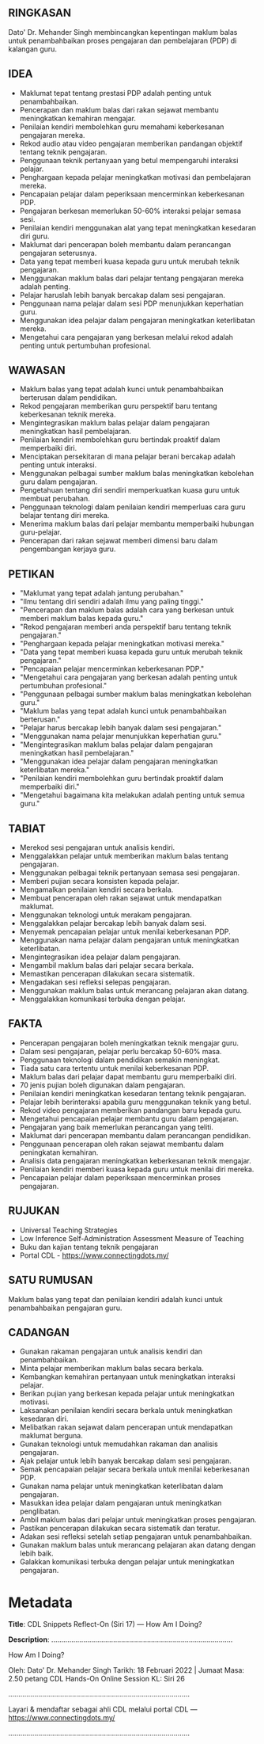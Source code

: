 ## RINGKASAN
Dato' Dr. Mehander Singh membincangkan kepentingan maklum balas untuk penambahbaikan proses pengajaran dan pembelajaran (PDP) di kalangan guru.

## IDEA
- Maklumat tepat tentang prestasi PDP adalah penting untuk penambahbaikan.
- Pencerapan dan maklum balas dari rakan sejawat membantu meningkatkan kemahiran mengajar.
- Penilaian kendiri membolehkan guru memahami keberkesanan pengajaran mereka.
- Rekod audio atau video pengajaran memberikan pandangan objektif tentang teknik pengajaran.
- Penggunaan teknik pertanyaan yang betul mempengaruhi interaksi pelajar.
- Penghargaan kepada pelajar meningkatkan motivasi dan pembelajaran mereka.
- Pencapaian pelajar dalam peperiksaan mencerminkan keberkesanan PDP.
- Pengajaran berkesan memerlukan 50-60% interaksi pelajar semasa sesi.
- Penilaian kendiri menggunakan alat yang tepat meningkatkan kesedaran diri guru.
- Maklumat dari pencerapan boleh membantu dalam perancangan pengajaran seterusnya.
- Data yang tepat memberi kuasa kepada guru untuk merubah teknik pengajaran.
- Menggunakan maklum balas dari pelajar tentang pengajaran mereka adalah penting.
- Pelajar haruslah lebih banyak bercakap dalam sesi pengajaran.
- Penggunaan nama pelajar dalam sesi PDP menunjukkan keperhatian guru.
- Menggunakan idea pelajar dalam pengajaran meningkatkan keterlibatan mereka.
- Mengetahui cara pengajaran yang berkesan melalui rekod adalah penting untuk pertumbuhan profesional.

## WAWASAN
- Maklum balas yang tepat adalah kunci untuk penambahbaikan berterusan dalam pendidikan.
- Rekod pengajaran memberikan guru perspektif baru tentang keberkesanan teknik mereka.
- Mengintegrasikan maklum balas pelajar dalam pengajaran meningkatkan hasil pembelajaran.
- Penilaian kendiri membolehkan guru bertindak proaktif dalam memperbaiki diri.
- Menciptakan persekitaran di mana pelajar berani bercakap adalah penting untuk interaksi.
- Menggunakan pelbagai sumber maklum balas meningkatkan kebolehan guru dalam pengajaran.
- Pengetahuan tentang diri sendiri memperkuatkan kuasa guru untuk membuat perubahan.
- Penggunaan teknologi dalam penilaian kendiri memperluas cara guru belajar tentang diri mereka.
- Menerima maklum balas dari pelajar membantu memperbaiki hubungan guru-pelajar.
- Pencerapan dari rakan sejawat memberi dimensi baru dalam pengembangan kerjaya guru.

## PETIKAN
- "Maklumat yang tepat adalah jantung perubahan."
- "Ilmu tentang diri sendiri adalah ilmu yang paling tinggi."
- "Pencerapan dan maklum balas adalah cara yang berkesan untuk memberi maklum balas kepada guru."
- "Rekod pengajaran memberi anda perspektif baru tentang teknik pengajaran."
- "Penghargaan kepada pelajar meningkatkan motivasi mereka."
- "Data yang tepat memberi kuasa kepada guru untuk merubah teknik pengajaran."
- "Pencapaian pelajar mencerminkan keberkesanan PDP."
- "Mengetahui cara pengajaran yang berkesan adalah penting untuk pertumbuhan profesional."
- "Penggunaan pelbagai sumber maklum balas meningkatkan kebolehan guru."
- "Maklum balas yang tepat adalah kunci untuk penambahbaikan berterusan."
- "Pelajar harus bercakap lebih banyak dalam sesi pengajaran."
- "Menggunakan nama pelajar menunjukkan keperhatian guru."
- "Mengintegrasikan maklum balas pelajar dalam pengajaran meningkatkan hasil pembelajaran."
- "Menggunakan idea pelajar dalam pengajaran meningkatkan keterlibatan mereka."
- "Penilaian kendiri membolehkan guru bertindak proaktif dalam memperbaiki diri."
- "Mengetahui bagaimana kita melakukan adalah penting untuk semua guru."

## TABIAT
- Merekod sesi pengajaran untuk analisis kendiri.
- Menggalakkan pelajar untuk memberikan maklum balas tentang pengajaran.
- Menggunakan pelbagai teknik pertanyaan semasa sesi pengajaran.
- Memberi pujian secara konsisten kepada pelajar.
- Mengamalkan penilaian kendiri secara berkala.
- Membuat pencerapan oleh rakan sejawat untuk mendapatkan maklumat.
- Menggunakan teknologi untuk merakam pengajaran.
- Menggalakkan pelajar bercakap lebih banyak dalam sesi.
- Menyemak pencapaian pelajar untuk menilai keberkesanan PDP.
- Menggunakan nama pelajar dalam pengajaran untuk meningkatkan keterlibatan.
- Mengintegrasikan idea pelajar dalam pengajaran.
- Mengambil maklum balas dari pelajar secara berkala.
- Memastikan pencerapan dilakukan secara sistematik.
- Mengadakan sesi refleksi selepas pengajaran.
- Menggunakan maklum balas untuk merancang pelajaran akan datang.
- Menggalakkan komunikasi terbuka dengan pelajar.

## FAKTA
- Pencerapan pengajaran boleh meningkatkan teknik mengajar guru.
- Dalam sesi pengajaran, pelajar perlu bercakap 50-60% masa.
- Penggunaan teknologi dalam pendidikan semakin meningkat.
- Tiada satu cara tertentu untuk menilai keberkesanan PDP.
- Maklum balas dari pelajar dapat membantu guru memperbaiki diri.
- 70 jenis pujian boleh digunakan dalam pengajaran.
- Penilaian kendiri meningkatkan kesedaran tentang teknik pengajaran.
- Pelajar lebih berinteraksi apabila guru menggunakan teknik yang betul.
- Rekod video pengajaran memberikan pandangan baru kepada guru.
- Mengetahui pencapaian pelajar membantu guru dalam pengajaran.
- Pengajaran yang baik memerlukan perancangan yang teliti.
- Maklumat dari pencerapan membantu dalam perancangan pendidikan.
- Penggunaan pencerapan oleh rakan sejawat membantu dalam peningkatan kemahiran.
- Analisis data pengajaran meningkatkan keberkesanan teknik mengajar.
- Penilaian kendiri memberi kuasa kepada guru untuk menilai diri mereka.
- Pencapaian pelajar dalam peperiksaan mencerminkan proses pengajaran.

## RUJUKAN
- Universal Teaching Strategies
- Low Inference Self-Administration Assessment Measure of Teaching
- Buku dan kajian tentang teknik pengajaran
- Portal CDL - https://www.connectingdots.my/

## SATU RUMUSAN
Maklum balas yang tepat dan penilaian kendiri adalah kunci untuk penambahbaikan pengajaran guru.

## CADANGAN
- Gunakan rakaman pengajaran untuk analisis kendiri dan penambahbaikan.
- Minta pelajar memberikan maklum balas secara berkala.
- Kembangkan kemahiran pertanyaan untuk meningkatkan interaksi pelajar.
- Berikan pujian yang berkesan kepada pelajar untuk meningkatkan motivasi.
- Laksanakan penilaian kendiri secara berkala untuk meningkatkan kesedaran diri.
- Melibatkan rakan sejawat dalam pencerapan untuk mendapatkan maklumat berguna.
- Gunakan teknologi untuk memudahkan rakaman dan analisis pengajaran.
- Ajak pelajar untuk lebih banyak bercakap dalam sesi pengajaran.
- Semak pencapaian pelajar secara berkala untuk menilai keberkesanan PDP.
- Gunakan nama pelajar untuk meningkatkan keterlibatan dalam pengajaran.
- Masukkan idea pelajar dalam pengajaran untuk meningkatkan penglibatan.
- Ambil maklum balas dari pelajar untuk meningkatkan proses pengajaran.
- Pastikan pencerapan dilakukan secara sistematik dan teratur.
- Adakan sesi refleksi setelah setiap pengajaran untuk penambahbaikan.
- Gunakan maklum balas untuk merancang pelajaran akan datang dengan lebih baik.
- Galakkan komunikasi terbuka dengan pelajar untuk meningkatkan pengajaran.

# Metadata
**Title**: CDL Snippets Reflect-On (Siri 17) — How Am I Doing?

**Description**: ...........................................................................................

How Am I Doing? 

Oleh: Dato' Dr. Mehander Singh
Tarikh: 18 Februari 2022   |   Jumaat
Masa: 2.50 petang
CDL Hands-On Online Session KL: Siri 26

...........................................................................................

Layari & mendaftar sebagai ahli CDL melalui portal CDL — https://www.connectingdots.my/

...........................................................................................